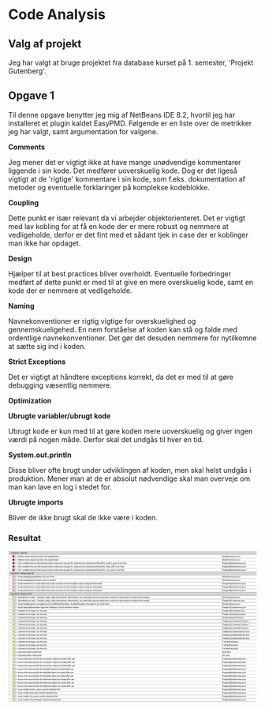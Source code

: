 # Code Analysis

## Valg af projekt
Jeg har valgt at bruge projektet fra database kurset på 1. semester, 'Projekt Gutenberg'. 

## Opgave 1
Til denne opgave benytter jeg mig af NetBeans IDE 8.2, hvortil jeg har installeret et plugin kaldet EasyPMD. 
Følgende er en liste over de metrikker jeg har valgt, samt argumentation for valgene. 

**Comments**

Jeg mener det er vigtigt ikke at have mange unødvendige kommentarer liggende i sin kode. Det medfører uoverskuelig kode.
Dog er det ligeså vigtigt at de 'rigtige' kommentare i sin kode, som f.eks. dokumentation af metoder og eventuelle forklaringer
på komplekse kodeblokke. 

**Coupling**

Dette punkt er især relevant da vi arbejder objektorienteret. 
Det er vigtigt med lav kobling for at få en kode der er mere robust og nemmere at vedligeholde, derfor er det fint med et sådant tjek
in case der er koblinger man ikke har opdaget.

**Design** 

Hjælper til at best practices bliver overholdt. Eventuelle forbedringer medført af dette punkt er med til at give en mere overskuelig
kode, samt en kode der er nemmere at vedligeholde. 

**Naming**

Navnekonventioner er rigtig vigtige for overskuelighed og gennemskueligehed. En nem forståelse af koden kan stå og falde med ordentlige
navnekonventioner. 
Det gør det desuden nemmere for nytilkomne at sætte sig ind i koden. 

**Strict Exceptions**

Det er vigtigt at håndtere exceptions korrekt, da det er med til at gøre debugging væsentlig nemmere. 

**Optimization** 

**Ubrugte variabler/ubrugt kode**

Ubrugt kode er kun med til at gøre koden mere uoverskuelig og giver ingen værdi på nogen måde. Derfor skal det undgås til hver en tid. 

**System.out.println**

Disse bliver ofte brugt under udviklingen af koden, men skal helst undgås i produktion. 
Mener man at de er absolut nødvendige skal man overveje om man kan lave en log i stedet for. 

**Ubrugte imports**

Bliver de ikke brugt skal de ikke være i koden. 

### Resultat
![alt text](https://github.com/ehn94/UFO_course/blob/master/Code%20Analysis/AnalyseRes.PNG)
